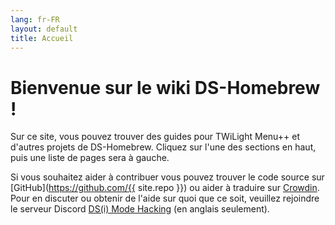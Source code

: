 ```yaml
---
lang: fr-FR
layout: default
title: Accueil
---
```


# Bienvenue sur le wiki DS-Homebrew !

Sur ce site, vous pouvez trouver des guides pour TWiLight Menu++ et d'autres projets de DS-Homebrew. Cliquez sur l'une des sections en haut, puis une liste de pages sera à gauche.

Si vous souhaitez aider à contribuer vous pouvez trouver le code source sur [GitHub](https://github.com/{{ site.repo }}) ou aider à traduire sur [Crowdin](https://crowdin.com/project/ds-homebrew-wiki). Pour en discuter ou obtenir de l'aide sur quoi que ce soit, veuillez rejoindre le serveur Discord [DS(i) Mode Hacking](https://ds-homebrew.com/discord) (en anglais seulement).
